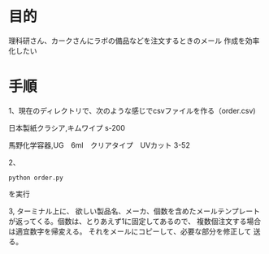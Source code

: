 # 目的
理科研さん、カークさんにラボの備品などを注文するときのメール
作成を効率化したい

# 手順
1、現在のディレクトリで、次のような感じでcsvファイルを作る（order.csv)

日本製紙クラシア,キムワイプ s-200

馬野化学容器,UG　6ml　クリアタイプ　UVカット 3-52



2、
```
python order.py
```
を実行

3,
ターミナル上に、
欲しい製品名、メーカ、個数を含めたメールテンプレート
が返ってくる。個数は、とりあえず1に固定してあるので、
複数個注文する場合は適宜数字を帰変える。
それをメールにコピーして、必要な部分を修正して
送る。
